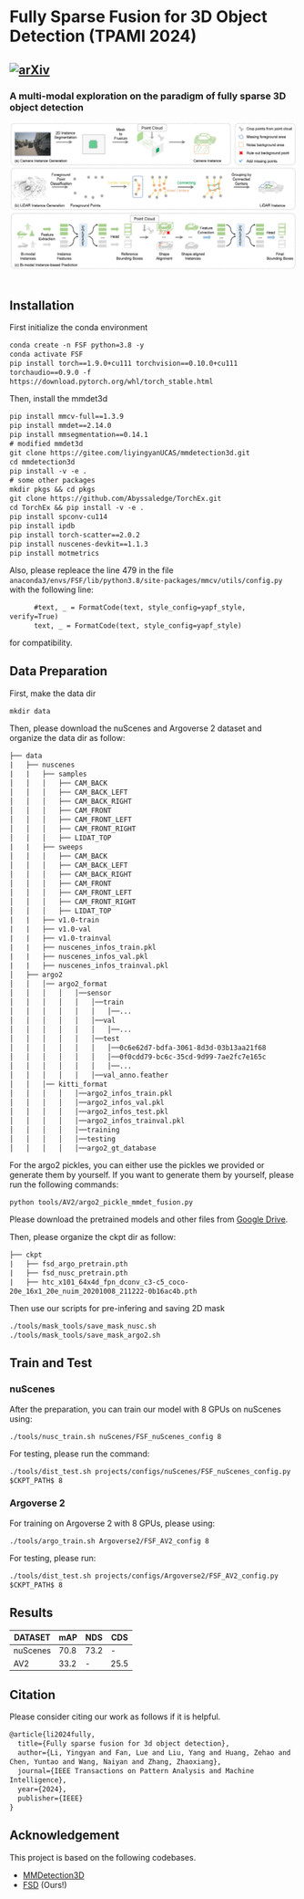 # Fully Sparse Fusion for 3D Object Detection (TPAMI 2024)
## [![arXiv](https://img.shields.io/badge/arXiv-Paper-<COLOR>.svg)](https://arxiv.org/abs/2304.12310)

### A multi-modal exploration on the paradigm of fully sparse 3D object detection

<div align="center">
  <img src="figs/pipeline.jpg" width="800"/>
</div><br/>

## Installation
First initialize the conda environment
```shell
conda create -n FSF python=3.8 -y
conda activate FSF
pip install torch==1.9.0+cu111 torchvision==0.10.0+cu111 torchaudio==0.9.0 -f https://download.pytorch.org/whl/torch_stable.html
```

Then, install the mmdet3d
```shell
pip install mmcv-full==1.3.9
pip install mmdet==2.14.0
pip install mmsegmentation==0.14.1
# modified mmdet3d
git clone https://gitee.com/liyingyanUCAS/mmdetection3d.git
cd mmdetection3d
pip install -v -e .
# some other packages
mkdir pkgs && cd pkgs
git clone https://github.com/Abyssaledge/TorchEx.git
cd TorchEx && pip install -v -e .
pip install spconv-cu114
pip install ipdb
pip install torch-scatter==2.0.2
pip install nuscenes-devkit==1.1.3
pip install motmetrics 
```

Also, please repleace the line 479 in the file `anaconda3/envs/FSF/lib/python3.8/site-packages/mmcv/utils/config.py` with the following line:
```shell
      #text, _ = FormatCode(text, style_config=yapf_style, verify=True)
      text, _ = FormatCode(text, style_config=yapf_style)
```
for compatibility.

## Data Preparation
First, make the data dir
```shell
mkdir data
```
Then, please download the nuScenes and Argoverse 2 dataset and organize the data dir as follow:
```
├── data
|   ├── nuscenes
|   |   ├── samples
│   │   │   ├── CAM_BACK
│   │   │   ├── CAM_BACK_LEFT
│   │   │   ├── CAM_BACK_RIGHT
│   │   │   ├── CAM_FRONT
│   │   │   ├── CAM_FRONT_LEFT
│   │   │   ├── CAM_FRONT_RIGHT
│   │   │   ├── LIDAT_TOP
|   |   ├── sweeps
│   │   │   ├── CAM_BACK
│   │   │   ├── CAM_BACK_LEFT
│   │   │   ├── CAM_BACK_RIGHT
│   │   │   ├── CAM_FRONT
│   │   │   ├── CAM_FRONT_LEFT
│   │   │   ├── CAM_FRONT_RIGHT
│   │   │   ├── LIDAT_TOP
|   |   ├── v1.0-train
|   |   ├── v1.0-val
|   |   ├── v1.0-trainval
|   |   ├── nuscenes_infos_train.pkl
|   |   ├── nuscenes_infos_val.pkl
|   |   ├── nuscenes_infos_trainval.pkl
│   ├── argo2
│   │   │── argo2_format
│   │   │   │   │──sensor
│   │   │   │   │   │──train
│   │   │   │   │   │   │──...
│   │   │   │   │   │──val
│   │   │   │   │   │   │──...
│   │   │   │   │   │──test
│   │   │   │   │   │   │──0c6e62d7-bdfa-3061-8d3d-03b13aa21f68
│   │   │   │   │   │   │──0f0cdd79-bc6c-35cd-9d99-7ae2fc7e165c
│   │   │   │   │   │   │──...
│   │   │   │   │   │──val_anno.feather
│   │   │── kitti_format
│   │   │   │   │──argo2_infos_train.pkl
│   │   │   │   │──argo2_infos_val.pkl
│   │   │   │   │──argo2_infos_test.pkl
│   │   │   │   │──argo2_infos_trainval.pkl
│   │   │   │   │──training
│   │   │   │   │──testing
│   │   │   │   │──argo2_gt_database
```

For the argo2 pickles, you can either use the pickles we provided or generate them by yourself. If you want to generate them by yourself, please run the following commands:
```shell
python tools/AV2/argo2_pickle_mmdet_fusion.py
```

Please download the pretrained models and other files from [Google Drive](https://drive.google.com/drive/folders/1pylLxV6SEw2yf-ZZroKtCPAOKLg6nrUY?usp=drive_link).


Then, please organize the ckpt dir as follow:
```
├── ckpt
|   ├── fsd_argo_pretrain.pth
|   ├── fsd_nusc_pretrain.pth
|   ├── htc_x101_64x4d_fpn_dconv_c3-c5_coco-20e_16x1_20e_nuim_20201008_211222-0b16ac4b.pth

```

Then use our scripts for pre-infering and saving 2D mask
```shell
./tools/mask_tools/save_mask_nusc.sh
./tools/mask_tools/save_mask_argo2.sh
```

## Train and Test
### nuScenes
After the preparation, you can train our model with 8 GPUs on nuScenes using:
```shell
./tools/nusc_train.sh nuScenes/FSF_nuScenes_config 8
```
For testing, please run the command:
```shell
./tools/dist_test.sh projects/configs/nuScenes/FSF_nuScenes_config.py $CKPT_PATH$ 8
```

### Argoverse 2
For training on Argoverse 2 with 8 GPUs, please using:
```shell
./tools/argo_train.sh Argoverse2/FSF_AV2_config 8
```
For testing, please run:
```shell
./tools/dist_test.sh projects/configs/Argoverse2/FSF_AV2_config.py $CKPT_PATH$ 8
```

## Results
| DATASET  | mAP  | NDS  | CDS |
|----------|------|------|-----|
| nuScenes | 70.8 | 73.2 |  -  |
| AV2      | 33.2 |  -   | 25.5|


## Citation
Please consider citing our work as follows if it is helpful.
```
@article{li2024fully,
  title={Fully sparse fusion for 3d object detection},
  author={Li, Yingyan and Fan, Lue and Liu, Yang and Huang, Zehao and Chen, Yuntao and Wang, Naiyan and Zhang, Zhaoxiang},
  journal={IEEE Transactions on Pattern Analysis and Machine Intelligence},
  year={2024},
  publisher={IEEE}
}
```

## Acknowledgement
This project is based on the following codebases. 

* [MMDetection3D](https://github.com/open-mmlab/mmdetection3d)
* [FSD](https://github.com/tusen-ai/SST) (Ours!)
